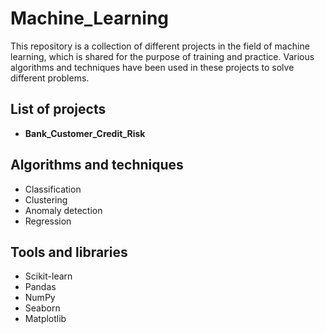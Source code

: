 # Machine_Learning

This repository is a collection of different projects in the field of machine learning, which is shared for the purpose of training and practice. Various algorithms and techniques have been used in these projects to solve different problems.

## List of projects
* **Bank_Customer_Credit_Risk**

## Algorithms and techniques
* Classification
* Clustering
* Anomaly detection
* Regression

## Tools and libraries
* Scikit-learn
* Pandas
* NumPy
* Seaborn 
* Matplotlib
